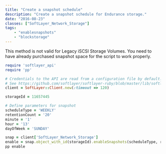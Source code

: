 ```yaml
---
title: "Create a snapshot schedule"
description: "Create a snapshot schedule for Endurance storage."
date: "2016-08-23"
classes: ["SoftLayer_Network_Storage"]
tags:
    - "enablesnapshots"
    - "blockstorage"
---
```


This method is not valid for Legacy iSCSI Storage Volumes. You need to have already purchased snapshot space for the script to work properly.

```ruby
require 'softlayer_api'
require 'pp'

# Credentials to the API are read from a configuration file by default.
# See https://github.com/softlayer/softlayer-ruby/blob/master/lib/softlayer/Config.rb#L11-L44
client = SoftLayer::Client.new(:timeout => 120)

storageId = 11657445

# Define parameters for snapshot
scheduleType = 'WEEKLY'
retentionCount = '20'
minute = '1'
hour = '13'
dayOfWeek = 'SUNDAY'

snap = client['SoftLayer_Network_Storage']
enable = snap.object_with_id(storageId).enableSnapshots(scheduleType, retentionCount, minute, hour, dayOfWeek)
pp enable 
```
